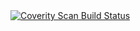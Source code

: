 <a href="https://scan.coverity.com/projects/static_code_examples">
  <img alt="Coverity Scan Build Status"
       src="https://scan.coverity.com/projects/25016/badge.svg"/>
</a>
